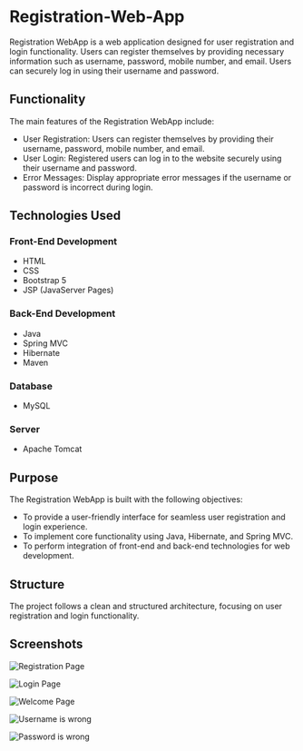 # Registration-Web-App
Registration WebApp is a web application designed for user registration and login functionality. Users can register themselves by providing necessary information such as username, password, mobile number, and email. Users can securely log in using their username and password.

## Functionality

The main features of the Registration WebApp include:

- User Registration: Users can register themselves by providing their username, password, mobile number, and email.
- User Login: Registered users can log in to the website securely using their username and password.
- Error Messages: Display appropriate error messages if the username or password is incorrect during login.

## Technologies Used

### Front-End Development

- HTML
- CSS
- Bootstrap 5
- JSP (JavaServer Pages)

### Back-End Development

- Java
- Spring MVC
- Hibernate
- Maven

### Database

- MySQL 

### Server

- Apache Tomcat

## Purpose

The Registration WebApp is built with the following objectives:

- To provide a user-friendly interface for seamless user registration and login experience.
- To implement core functionality using Java, Hibernate, and Spring MVC.
- To perform integration of front-end and back-end technologies for web development.

## Structure

The project follows a clean and structured architecture, focusing on user registration and login functionality.

## Screenshots

![Registration Page](https://github.com/Shubham-sakunde/Registration-Web-App/assets/98804207/1e5917b0-3dfe-47c2-82fa-3a69ebb60202)

![Login Page](https://github.com/Shubham-sakunde/Registration-Web-App/assets/98804207/3683cb5d-b6e7-4404-9b21-9e4d6cdfb23f)

![Welcome Page](https://github.com/Shubham-sakunde/Registration-Web-App/assets/98804207/a6fb1533-a297-4a5e-89e6-1a27a796345d)

![Username is wrong](https://github.com/Shubham-sakunde/Registration-Web-App/assets/98804207/6b492938-edb3-4972-b942-ea521cc5848c)

![Password is wrong](https://github.com/Shubham-sakunde/Registration-Web-App/assets/98804207/f10bd39e-5813-4054-b85d-bd32e2d1e4cc)


